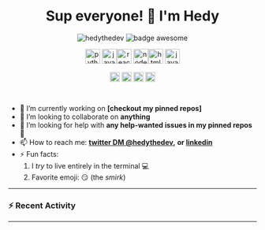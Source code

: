<h1 align="center">Sup everyone! 👋 I'm Hedy</h1>


<p align="center"> <img src="https://komarev.com/ghpvc/?username=hedythedev" alt="hedythedev" /> <img src="https://img.shields.io/badge/badges-awesome-green.svg" alt="badge awesome" /> </p>


<p align="center"><img src="https://devicons.github.io/devicon/devicon.git/icons/python/python-original.svg" alt="python" width="30" height="30"/> <img src="https://devicons.github.io/devicon/devicon.git/icons/javascript/javascript-original.svg" alt="javascript" width="30" height="30"/><img src="https://devicons.github.io/devicon/devicon.git/icons/react/react-original-wordmark.svg" alt="react" width="30" height="30"/> <img src="https://devicons.github.io/devicon/devicon.git/icons/nodejs/nodejs-original-wordmark.svg" alt="nodejs" width="30" height="30"/><img src="https://devicons.github.io/devicon/devicon.git/icons/html5/html5-original-wordmark.svg" alt="html5" width="30" height="30"/> <img src="https://devicons.github.io/devicon/devicon.git/icons/java/java-original-wordmark.svg" alt="java" width="30" height="30"/>  </p>




<p align="center">
<a href="https://dev.to/hedyli" target="blank"><img align="center" src="https://cdn.jsdelivr.net/npm/simple-icons@3.0.1/icons/dev-dot-to.svg" alt="hedyli" height="20" width="20" /></a>
<a href="https://twitter.com/hedythedev" target="blank"><img align="center" src="https://cdn.jsdelivr.net/npm/simple-icons@3.0.1/icons/twitter.svg" alt="hedythedev" height="20" width="20" /></a>
<a href="https://linkedin.com/in/hedy-li-8608831a6" target="blank"><img align="center" src="https://cdn.jsdelivr.net/npm/simple-icons@3.0.1/icons/linkedin.svg" alt="hedy-li-8608831a6" height="20" width="20" /></a>
<a href="https://stackoverflow.com/hedy" target="blank"><img align="center" src="https://cdn.jsdelivr.net/npm/simple-icons@3.0.1/icons/stackoverflow.svg" alt="hedy" height="20" width="20" /></a>
</p>


<br/>

- 🔭 I’m currently working on  **[checkout my pinned repos]**
- 👯 I’m looking to collaborate on  **anything**
- 🤔 I’m looking for help with  **any help-wanted issues in my pinned repos :pencil:**
- 📫 How to reach me:  **[twitter DM @hedythedev](https://twitter.com/hedythedev),**
**or [linkedin](https://www.linkedin.com/in/hedy-li-8608831a6/)**
- ⚡ Fun facts: 
   1. I *try* to live entirely in the terminal :computer:
   2. Favorite emoji: :smirk: (the *smirk*)


---
### :zap: Recent Activity
<!--START_SECTION:activity-->


---

